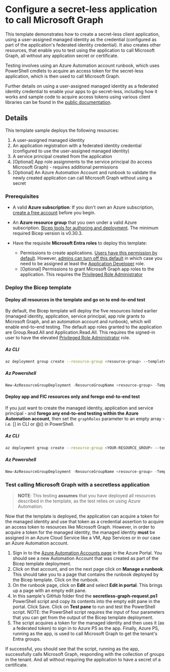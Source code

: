 # Configure a secret-less application to call Microsoft Graph

This template demonstrates how to create a secret-less client application, using a user-assigned managed identity
as the credential (configured as part of the application's federated identity credential).
It also creates other resources, that enable you to test using the application to call Microsoft Graph, all without
any application secret or certificate.

Testing involves using an Azure Automation account runbook, which uses PowerShell cmdlets to acquire an access token for the secret-less application, which is then used to call Microsoft Graph.

Further details on using a user-assigned managed identity as a federated identity credential to enable your apps
to go secret-less, including how it works and sample code to acquire access tokens using various client libraries can be found in the [public documentation][msi-as-fic].

## Details

This template sample deploys the following resources:

1. A user-assigned managed identity
2. An application registration with a federated identity credential (configured to use the user-assigned managed identity)
3. A service principal created from the application
4. \[Optional\] App role assignments to the service principal (to access Microsoft Graph) - requires additional permissions
5. \[Optional\] An Azure Automation Account and runbook to validate the newly created application can call Microsoft Graph without using a secret

### Prerequisites

* A valid **Azure subscription**: If you don't own an Azure subscription, [create a free account](https://azure.microsoft.com/free/) before you begin.
* An **Azure resource group** that you own under a valid Azure subscription.
[Bicep tools for authoring and deployment](https://learn.microsoft.com/graph/templates/quickstart-install-bicep-tools). The minimum required Bicep version is v0.30.3.
* Have the requisite **Microsoft Entra roles** to deploy this template:

  * Permissions to create applications. [Users have this permission by default](https://learn.microsoft.com/entra/fundamentals/users-default-permissions#compare-member-and-guest-default-permissions). However, [admins can turn off this default](https://learn.microsoft.com/entra/fundamentals/users-default-permissions#restrict-member-users-default-permissions) in which case you need to be assigned at least the [Application Developer](https://learn.microsoft.com/entra/identity/role-based-access-control/permissions-reference#application-developer) role.
  * \[Optional\] Permissions to grant Microsoft Graph app roles to the application. This requires the [Privileged Role Administrator][priv-role-admin]

### Deploy the Bicep template

#### Deploy all resources in the template and go on to end-to-end test

By default, the Bicep template will deploy the five resources listed earlier (managed identity, application, service principal, app role grants to Microsoft Graph, and an automation account and runbook), which will enable end-to-end testing. The default app roles granted to the application are Group.Read.All and Application.Read.All. This requires the signed-in user to have the elevated [Privileged Role Administrator][priv-role-admin] role.

##### Az CLI

```sh
az deployment group create --resource-group <resource-group> --template-file main.bicep
```

##### Az Powershell

```powershell
New-AzResourceGroupDeployment -ResourceGroupName <resource-group> -TemplateFile .\main.bicep
```

#### Deploy app and FIC resources only and forego end-to-end test

If you just want to create the managed identity, application and service principal - and **forego any end-to-end testing within the Azure Automation account**, then set the `graphRoles` parameter to an empty array - i.e. [] in CLI or @() in PowerShell.

##### Az CLI

```sh
az deployment group create --resource-group <YOUR-RESOURCE_GROUP> --template-file main.bicep --parameters graphRoles=[]
```

##### Az Powershell

```powershell
New-AzResourceGroupDeployment -ResourceGroupName <resource-group> -TemplateFile .\main.bicep -graphRoles @()
```

### Test calling Microsoft Graph with a secretless application

>**NOTE**: This testing **assumes** that you have deployed all resources described in the template, as the test relies on using Azure Automation.

Now that the template is deployed, the application can acquire a token for the managed identity and use that token as a credential assertion to acquire an access token to resources like Microsoft Graph. However, in order to acquire a token for the managed identity, the managed identity **must** be assigned in an Azure Cloud Service like a VM, App Services or in our case an Azure Automation account.

1. Sign in to the [Azure Automation Accounts page][auto-accounts] in the Azure Portal. You should see a new Automation Account that was created as part of
the Bicep template deployment.
2. Click on that account, and on the next page click on **Manage a runbook**.  This should take you to a page that contains the runbook deployed by the Bicep template. Click on the runbook.
3. On the runbook page, click on **Edit** and select **Edit in portal**. This brings up a page with an empty edit pane.
4. In this sample's GitHub folder find the **secretless-graph-request.ps1** PowerShell script and copy its contents into the empty edit pane in the portal.  Click Save. Click on **Test pane** to run and test the PowerShell script. NOTE: the PowerShell script requires the input of four parameters that you can get from the output of the Bicep template deployment.
5. The script acquires a token for the managed identity and then uses it (as a federated token) to sign in to Azure PS as the app. Finally, Azure PS, running as the app, is used to call Microsoft Graph to get the tenant's Entra groups.

If successful, you should see that the script, running as the app, successfully calls Microsoft Graph, responding with the collection of groups in the tenant.  And all without requiring the application to have a secret of a certificate.

[msi-as-fic]:https://learn.microsoft.com/entra/workload-id/workload-identity-federation-config-app-trust-managed-identity?tabs=microsoft-entra-admin-center
[priv-role-admin]:https://learn.microsoft.com/entra/identity/role-based-access-control/permissions-reference#privileged-role-administrator
[az-portal]:https://portal.azure.com
[auto-accounts]:https://portal.azure.com/#view/HubsExtension/BrowseResource/resourceType/Microsoft.Automation%2FAutomationAccounts